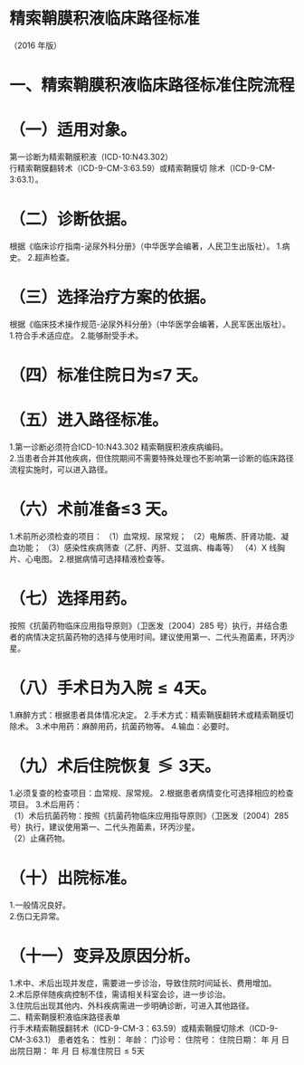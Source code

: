 # 精索鞘膜积液临床路径标准  
（2016 年版）  
# 一、精索鞘膜积液临床路径标准住院流程  
# （一）适用对象。  
第一诊断为精索鞘膜积液（ICD-10:N43.302）  
行精索鞘膜翻转术（ICD-9-CM-3:63.59）或精索鞘膜切 除术（ICD-9-CM-3:63.1）。  
# （二）诊断依据。  
根据《临床诊疗指南-泌尿外科分册》（中华医学会编著，人民卫生出版社）。 
1.病史。 
2.超声检查。  
# （三）选择治疗方案的依据。  
根据《临床技术操作规范-泌尿外科分册》（中华医学会编著，人民军医出版社）。 
1.符合手术适应症。 
2.能够耐受手术。  
# （四）标准住院日为≤7 天。  
# （五）进入路径标准。  
1.第一诊断必须符合ICD-10:N43.302 精索鞘膜积液疾病编码。  
2.当患者合并其他疾病，但住院期间不需要特殊处理也不影响第一诊断的临床路径流程实施时，可以进入路径。  
# （六）术前准备≤3 天。  
1.术前所必须检查的项目： 
（1）血常规、尿常规； 
（2）电解质、肝肾功能、凝血功能； 
（3）感染性疾病筛查（乙肝、丙肝、艾滋病、梅毒等）
（4）X 线胸片、心电图。 2.根据病情可选择精液检查等。  
# （七）选择用药。  
按照《抗菌药物临床应用指导原则》（卫医发〔2004〕285 号）执行，并结合患者的病情决定抗菌药物的选择与使用时间。建议使用第一、二代头孢菌素，环丙沙星。  
# （八）手术日为入院${\leqslant}4$天。  
1.麻醉方式：根据患者具体情况决定。 2.手术方式：精索鞘膜翻转术或精索鞘膜切除术。 3.术中用药：麻醉用药，抗菌药物等。 4.输血：必要时。  
# （九）术后住院恢复$\lessgtr3$天。  
1.必须复查的检查项目：血常规、尿常规。 2.根据患者病情变化可选择相应的检查项目。  3.术后用药：  
（1）术后抗菌药物：按照《抗菌药物临床应用指导原则》（卫医发〔2004〕285 号）执行，建议使用第一、二代头孢菌素，环丙沙星。  
（2）止痛药物。  
# （十）出院标准。  
1.一般情况良好。  
2.伤口无异常。  
# （十一）变异及原因分析。  
1.术中、术后出现并发症，需要进一步诊治，导致住院时间延长、费用增加。  
2.术后原伴随疾病控制不佳，需请相关科室会诊，进一步诊治。  
3.住院后出现其他内、外科疾病需进一步明确诊断，可进入其他路径。  
二、精索鞘膜积液临床路径表单  
行手术精索鞘膜翻转术（ICD-9-CM-3：63.59）或精索鞘膜切除术（ICD-9-CM-3:63.1） 患者姓名：               性别：    年龄：      门诊号：        住院号：           住院日期：    年   月   日     出院日期：     年   月  日     标准住院日${\leqslant}5$天  
